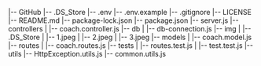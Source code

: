 |-- GitHub
    |-- .DS_Store
    |-- .env
    |-- .env.example
    |-- .gitignore
    |-- LICENSE
    |-- README.md
    |-- package-lock.json
    |-- package.json
    |-- server.js
    |-- controllers
    |   |-- coach.controller.js
    |-- db
    |   |-- db-connection.js
    |-- img
    |   |-- .DS_Store
    |   |-- 1.jpeg
    |   |-- 2.jpeg
    |   |-- 3.jpeg
    |-- models
    |   |-- coach.model.js
    |-- routes
    |   |-- coach.routes.js
    |-- tests
    |   |-- routes.test.js
    |   |-- test.test.js
    |-- utils
        |-- HttpException.utils.js
        |-- common.utils.js
